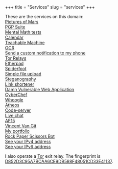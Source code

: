 +++
title = "Services"
slug = "services"
+++

These are the services on this domain:  
[Pictures of Mars](https://mars.abdullah.cloud)  
[PGP Suite](https://pgp.abdullah.cloud)  
[Mental Math tests](https://maths.abdullah.cloud)  
[Calendar](https://calendar.abdullah.cloud)  
[Teachable Machine](https://tm.abdullah.cloud)  
[OCR](https://ocr.abdullah.cloud/)  
[Send a custom notification to my phone](https://message.abdullah.cloud)  
[Tor Relays](https://tor.abdullah.cloud)  
[Etherpad](http://etherpad.abdullah.cloud)  
[Spiderfoot](https://spiderfoot.abdullah.cloud)  
[Simple file upload](https://upload.abdullah.cloud)  
[Steganography](https://steganography.abdullah.cloud)  
[Link shortener](https://shortener.abdullah.cloud)  
[Damn Vulnerable Web Application](http://dvwa.abdullah.cloud)  
[CyberChef](https://cyberchef.abdullah.cloud)  
[Whoogle](http://whoogle.abdullah.cloud)  
[Atheos](http://atheos.abdullah.cloud)  
[Code-server](http://code-server.abdullah.cloud)  
[Live chat](https://chat.abdullah.cloud)  
[AF15](http://af15.abdullah.cloud)  
[Vincent Van Git](https://vincent.abdullah.cloud)  
[My portfolio](https://portfolio.abdullah.cloud)  
[Rock Paper Scissors Bot](https://rps.abdullah.cloud)  
[See your IPv4 address](https://ipv4.abdullah.cloud)  
[See your IPv6 address](https://ipv6.abdullah.cloud)  

I also operate a [Tor](https://www.torproject.org/) exit relay. The fingerprint is [D852D3C95A7BCAA6CE9DB588F48051CD33E41137](https://tor.abdullah.cloud/relay/D852D3C95A7BCAA6CE9DB588F48051CD33E41137.html).  
